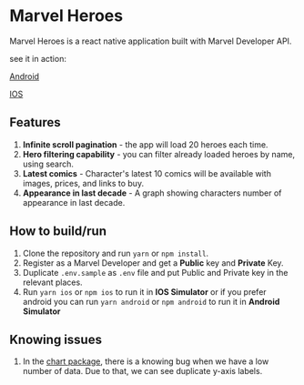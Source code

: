 # Marvel Heroes

Marvel Heroes is a react native application built with Marvel Developer API.

see it in action:

[Android](https://gfycat.com/faithfuladeptafricanwilddog)

[IOS](https://gfycat.com/contentbriskfirebelliedtoad)

## Features

1. **Infinite scroll pagination** - the app will load 20 heroes each time.
2. **Hero filtering capability** - you can filter already loaded heroes by name, using search.
3. **Latest comics** - Character's latest 10 comics will be available with images, prices, and links to buy.
4. **Appearance in last decade** - A graph showing characters number of appearance in last decade.

## How to build/run

1. Clone the repository and run `yarn` or `npm install`.
2. Register as a Marvel Developer and get a **Public** key and **Private** Key.
3. Duplicate `.env.sample` as `.env` file and put Public and Private key in the relevant places.
4. Run `yarn ios` or `npm ios` to run it in **IOS Simulator** or if you prefer android you can run `yarn android` or `npm android` to run it in **Android Simulator**

## Knowing issues

1. In the [chart package](https://github.com/indiespirit/react-native-chart-kit), there is a knowing bug when we have a low number of data. Due to that, we can see duplicate y-axis labels.
